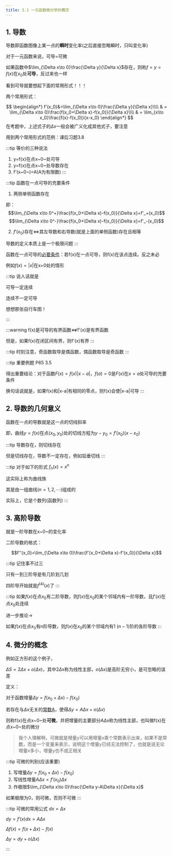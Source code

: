 ```yaml
---
title: 3.1 一元函数微分学的概念
---
```


## 1. 导数

导数即函数图像上某一点的**瞬时**变化率(之后直接忽略瞬时，只叫变化率)

对于一元函数来说，可导=可微

如果函数中$\lim_{\Delta x\to 0}\frac{\Delta y}{\Delta x}$存在，则称$f=y=f(x)$在$x_0$处**可导**，反过来也一样

看到可导就要想起下面的常用形式！！！

两个常用形式：

$$
\begin{align*}
f'(x_0)&=\lim_{\Delta x\to 0}\frac{\Delta y}{\Delta x}\\\\
& = \lim_{\Delta x\to 0}\frac{f(x_0+\Delta x)-f(x_0)}{\Delta x}\\\\
& = \lim_{x\to x_0}\frac{f(x)-f(x_0)}{x-x_0}
\end{align*}
$$
在考题中，上述式子的$\Delta x$一般会被广义化成其他式子，要注意

用到两个常用形式的范例：课后习题3.8

:::tip 等价的三种说法
1. y=f(x)在点x~0~处可导
2. y=f(x)在点x~0~处导数存在
3. f'(x~0~)=A(A为有限数)
:::

:::tip 函数在一点可导的充要条件
1. 两侧单侧函数存在

即：
$$\lim_{\Delta x\to 0^+}\frac{f(x_0+\Delta x)-f(x_0)}{\Delta x}=f'_+(x_0)$$
$$\lim_{\Delta x\to 0^-}\frac{f(x_0+\Delta x)-f(x_0)}{\Delta x}=f'_-(x_0)$$

2. $f'(x_0)$存在$\Leftrightarrow$其左导数和右导数(就是上面的单侧函数)存在且相等

导数的定义本质上是一个极限问题
:::

函数在一点可导的<u>必要条件</u>：若f(x)在一点可导，则f(x)在该点连续。反之未必

例如$f(x)=|x|$在x=0处的情形

:::tip 
说人话就是

可导一定连续

连续不一定可导

想想那张自行车图！

:::


:::warning
f(x)是可导的有界函数$\not\Leftrightarrow$f'(x)是有界函数

但是，如果f(x)在闭区间有界，则f'(x)有界
:::

:::tip
时刻注意，奇函数取导是偶函数，偶函数取导是奇函数
:::

:::tip 重要例题
P65 3.5

得出重要结论：对于函数$F(x)=f(x)|x-a|$，$f(a)=0$是$F(x)$在$x=a$处可导的充要条件

换句话说就是，如果f(x)和|x-a|有相同的零点，则f(x)会使|x-a|可导
:::

## 2. 导数的几何意义

函数在一点的导数就是这一点的切线斜率

即，曲线$y=f(x)$在点$(x_0,y_0)$处的切线方程为$y-y_0=f'(x_0)(x-x_0)$

:::tip
导数存在，则切线存在

但是切线存在，导数不一定存在，例如铅垂切线
:::

:::tip 对于如下的形式
$f_n(x)=x^n$

这实际上称为曲线族

其是由一组曲线($n=1,2,\cdots$)组成的

实际上，它是个数列(函数列)
:::

## 3. 高阶导数

就是一阶导数在x~0~的变化率

二阶导数的格式：

$$f''(x_0)=\lim_{\Delta x\to 0}\frac{f'(x_0+\Delta x)-f'(x_0)}{\Delta x}$$

:::tip
记住事不过三

只有一到三阶导是有几阶划几划

四阶导开始就是$f^{(4)}(x)$了
:::

:::tip
如果$f(x)$在点$x_0$有二阶导数，则$f(x)$在$x_0$的某个邻域内有一阶导数，且$f'(x)$在点$x_0$处连续

进一步推论->

如果$f(x)$在点$x_0$有n阶导数，则$f(x)$在$x_0$的某个邻域内有$1~(n-1)$阶的各阶导数
:::

## 4. 微分的概念

例如正方形的这个例子，

$\Delta S=2\Delta x+o(\Delta x)$，其中$2\Delta x$称为线性主部，$o(\Delta x)$是高阶无穷小，是可忽略的误差

定义：

对于函数增量$\Delta y=f(x_0+\Delta x)-f(x_0)$

若存在与$\Delta x$无关的<u>常数A</u>，使得$\Delta y=A\Delta x+o(\Delta x)$

则称f(x)在点x~0~处**可微**，并把增量的主要部分$A\Delta x$称为线性主部，也叫做f(x)在点x~0~处的微分

>我个人理解啊，可微就是增量y可以用增量x乘个常数表示出来，如果不是常数，而是一个变量来表示，说明这个增量y已经无法控制了，也就是说无论增量x多小，增量y也不成正相关

:::tip 可微的判别(应该重要)
1. 写增量$\Delta y = f(x_0+\Delta x)-f(x_0)$
2. 写线性增量$A\Delta x=f'(x_0)\Delta x$
3. 作极限$\lim_{\Delta x\to 0}\frac{\Delta y-A\Delta x}{\Delta x}$

如果极限为0，则可微，否则不可微
:::

:::tip 可微的常用公式
$dx = \Delta x$

$dy = f'(x)dx = A\Delta x$

$\Delta f(x)=f(x+\Delta x)-f(x)$

$\Delta y=dy+o(\Delta x)$




:::




